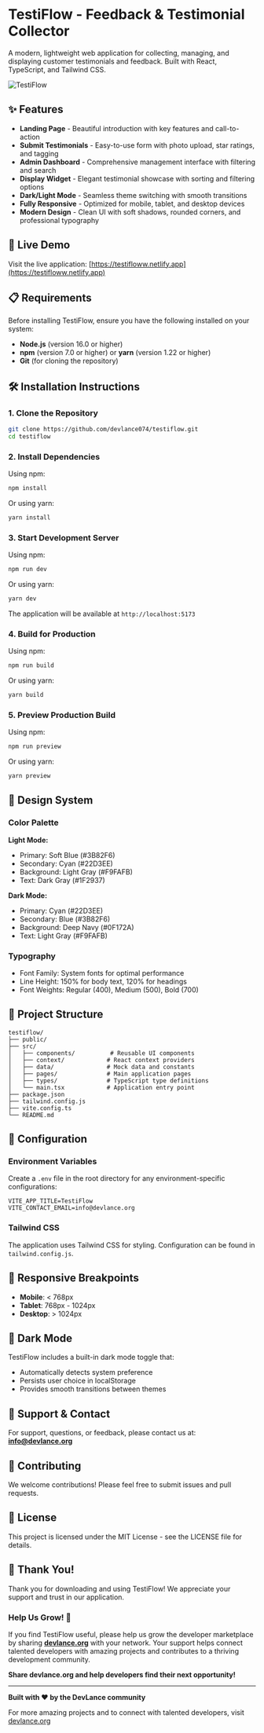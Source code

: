 # TestiFlow - Feedback & Testimonial Collector

A modern, lightweight web application for collecting, managing, and displaying customer testimonials and feedback. Built with React, TypeScript, and Tailwind CSS.

![TestiFlow](https://testifloww.netlify.app)

## ✨ Features

- **Landing Page** - Beautiful introduction with key features and call-to-action
- **Submit Testimonials** - Easy-to-use form with photo upload, star ratings, and tagging
- **Admin Dashboard** - Comprehensive management interface with filtering and search
- **Display Widget** - Elegant testimonial showcase with sorting and filtering options
- **Dark/Light Mode** - Seamless theme switching with smooth transitions
- **Fully Responsive** - Optimized for mobile, tablet, and desktop devices
- **Modern Design** - Clean UI with soft shadows, rounded corners, and professional typography

## 🚀 Live Demo

Visit the live application: [https://testifloww.netlify.app](https://testifloww.netlify.app)

## 📋 Requirements

Before installing TestiFlow, ensure you have the following installed on your system:

- **Node.js** (version 16.0 or higher)
- **npm** (version 7.0 or higher) or **yarn** (version 1.22 or higher)
- **Git** (for cloning the repository)

## 🛠️ Installation Instructions

### 1. Clone the Repository

```bash
git clone https://github.com/devlance074/testiflow.git
cd testiflow
```

### 2. Install Dependencies

Using npm:
```bash
npm install
```

Or using yarn:
```bash
yarn install
```

### 3. Start Development Server

Using npm:
```bash
npm run dev
```

Or using yarn:
```bash
yarn dev
```

The application will be available at `http://localhost:5173`

### 4. Build for Production

Using npm:
```bash
npm run build
```

Or using yarn:
```bash
yarn build
```

### 5. Preview Production Build

Using npm:
```bash
npm run preview
```

Or using yarn:
```bash
yarn preview
```

## 🎨 Design System

### Color Palette

**Light Mode:**
- Primary: Soft Blue (#3B82F6)
- Secondary: Cyan (#22D3EE)
- Background: Light Gray (#F9FAFB)
- Text: Dark Gray (#1F2937)

**Dark Mode:**
- Primary: Cyan (#22D3EE)
- Secondary: Blue (#3B82F6)
- Background: Deep Navy (#0F172A)
- Text: Light Gray (#F9FAFB)

### Typography
- Font Family: System fonts for optimal performance
- Line Height: 150% for body text, 120% for headings
- Font Weights: Regular (400), Medium (500), Bold (700)

## 📁 Project Structure

```
testiflow/
├── public/
├── src/
│   ├── components/          # Reusable UI components
│   ├── context/            # React context providers
│   ├── data/               # Mock data and constants
│   ├── pages/              # Main application pages
│   ├── types/              # TypeScript type definitions
│   └── main.tsx            # Application entry point
├── package.json
├── tailwind.config.js
├── vite.config.ts
└── README.md
```

## 🔧 Configuration

### Environment Variables

Create a `.env` file in the root directory for any environment-specific configurations:

```env
VITE_APP_TITLE=TestiFlow
VITE_CONTACT_EMAIL=info@devlance.org
```

### Tailwind CSS

The application uses Tailwind CSS for styling. Configuration can be found in `tailwind.config.js`.

## 📱 Responsive Breakpoints

- **Mobile**: < 768px
- **Tablet**: 768px - 1024px
- **Desktop**: > 1024px

## 🌙 Dark Mode

TestiFlow includes a built-in dark mode toggle that:
- Automatically detects system preference
- Persists user choice in localStorage
- Provides smooth transitions between themes

## 📧 Support & Contact

For support, questions, or feedback, please contact us at: **info@devlance.org**

## 🤝 Contributing

We welcome contributions! Please feel free to submit issues and pull requests.

## 📄 License

This project is licensed under the MIT License - see the LICENSE file for details.

## 🙏 Thank You!

Thank you for downloading and using TestiFlow! We appreciate your support and trust in our application.

### Help Us Grow! 🌱

If you find TestiFlow useful, please help us grow the developer marketplace by sharing **[devlance.org](https://devlance.org)** with your network. Your support helps connect talented developers with amazing projects and contributes to a thriving development community.

**Share devlance.org and help developers find their next opportunity!**

---

**Built with ❤️ by the DevLance community**

For more amazing projects and to connect with talented developers, visit [devlance.org](https://devlance.org)